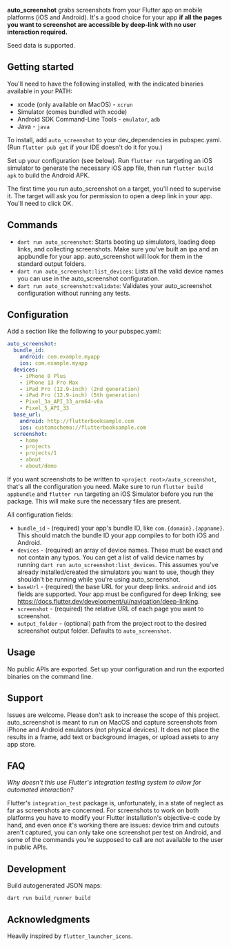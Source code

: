 **auto_screenshot** grabs screenshots from your Flutter app on mobile platforms (iOS and Android). 
It's a good choice for your app **if all the pages you want to screenshot are accessible by
deep-link with no user interaction required.**

Seed data is supported.

## Getting started

You'll need to have the following installed, with the indicated binaries available in your PATH:

- xcode (only available on MacOS) - `xcrun`
- Simulator (comes bundled with xcode)
- Android SDK Command-Line Tools - `emulator`, `adb`
- Java - `java`

To install, add `auto_screenshot` to your dev_dependencies in pubspec.yaml.
(Run `flutter pub get` if your IDE doesn't do it for you.)

Set up your configuration (see below). Run `flutter run` targeting an iOS simulator to generate the necessary iOS app file, then run `flutter build apk` to build the Android APK.

The first time you run auto_screenshot on a target, you'll need to supervise it. The target will ask you for permission to open a deep link in your app. You'll need to click OK.

## Commands

- `dart run auto_screenshot`: Starts booting up simulators, loading deep links, and collecting screenshots. Make sure you've built an ipa and an appbundle for your app. auto_screenshot will look for them in the standard output folders.
- `dart run auto_screenshot:list_devices`: Lists all the valid device names you can use in the auto_screenshot configuration.
- `dart run auto_screenshot:validate`: Validates your auto_screenshot configuration without running any tests.

## Configuration

Add a section like the following to your pubspec.yaml:

```yaml
auto_screenshot:
  bundle_id: 
    android: com.example.myapp
    ios: com.example.myapp
  devices:
    - iPhone 8 Plus
    - iPhone 13 Pro Max
    - iPad Pro (12.9-inch) (2nd generation)
    - iPad Pro (12.9-inch) (5th generation)
    - Pixel_3a_API_33_arm64-v8a
    - Pixel_5_API_33
  base_url:
    android: http://flutterbooksample.com
    ios: customschema://flutterbooksample.com
  screenshot:
    - home
    - projects
    - projects/1
    - about
    - about/demo
```

If you want screenshots to be written to `<project root>/auto_screenshot`, that's all the configuration you need. Make sure to run `flutter build appbundle` and `flutter run` targeting an iOS Simulator before you run the package. This will make sure the necessary files are present.

All configuration fields:

- `bundle_id` - (required) your app's bundle ID, like `com.{domain}.{appname}`. This should match the bundle ID your app compiles to for both iOS and Android.
- `devices` - (required) an array of device names. These must be exact and not contain any typos. You can get
  a list of valid device names by running `dart run auto_screenshot:list_devices`. This assumes you've already installed/created the simulators you want to use, though they shouldn't be running while you're using auto_screenshot.
- `baseUrl` - (required) the base URL for your deep links. `android` and `iOS` fields are supported. Your app must be configured for deep linking; see https://docs.flutter.dev/development/ui/navigation/deep-linking.
- `screenshot` - (required) the relative URL of each page you want to screenshot.
- `output_folder` - (optional) path from the project root to the desired screenshot output folder. Defaults
  to `auto_screenshot`.

## Usage

No public APIs are exported. Set up your configuration and run the exported binaries on the command line.

## Support

Issues are welcome. Please don't ask to increase the scope of this project. auto_screenshot is meant to run on MacOS and capture screenshots from iPhone and Android emulators (not physical devices). It does not place the results in a frame, add text or background images, or upload assets to any app store.

## FAQ

_Why doesn't this use Flutter's integration testing system to allow for automated interaction?_

Flutter's `integration_test` package is, unfortunately, in a state of neglect as far as screenshots are concerned. For screenshots to work on both platforms you have to modify your Flutter installation's objective-c code by hand, and even once it's working there are issues: device trim and cutouts aren't captured, you can only take one screenshot per test on Android, and some of the commands you're supposed to call are not available to the user in public APIs.

## Development

Build autogenerated JSON maps:

`dart run build_runner build`

## Acknowledgments

Heavily inspired by `flutter_launcher_icons`.
